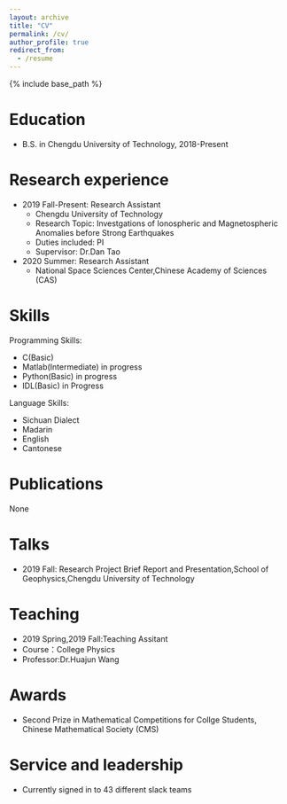 ```yaml
---
layout: archive
title: "CV"
permalink: /cv/
author_profile: true
redirect_from:
  - /resume
---
```


{% include base_path %}

Education
======
* B.S. in Chengdu University of Technology, 2018-Present

Research experience
======
* 2019 Fall-Present: Research Assistant
  * Chengdu University of Technology
  * Research Topic: Investgations of Ionospheric and Magnetospheric Anomalies before Strong Earthquakes
  * Duties included: PI
  * Supervisor: Dr.Dan Tao
* 2020 Summer: Research Assistant
  * National Space Sciences Center,Chinese Academy of Sciences (CAS)

  
Skills
======
Programming Skills:
* C(Basic)
* Matlab(Intermediate) in progress
* Python(Basic) in progress
* IDL(Basic) in Progress

Language Skills:
* Sichuan Dialect
* Madarin
* English
* Cantonese


Publications
======
  None
  
Talks
======
* 2019 Fall: Research Project Brief Report and Presentation,School of Geophysics,Chengdu University of Technology
  
Teaching
======
* 2019 Spring,2019 Fall:Teaching Assitant
* Course：College Physics
* Professor:Dr.Huajun Wang
  
Awards
======
* Second Prize in Mathematical Competitions for Collge Students, Chinese Mathematical Society (CMS)

Service and leadership
======
* Currently signed in to 43 different slack teams
